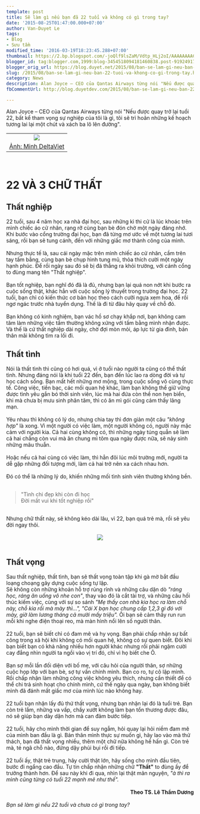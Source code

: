 ```yaml
---
template: post
title: Sẽ làm gì nếu bạn đã 22 tuổi và không có gì trong tay?
date: '2015-08-25T01:47:00.000+07:00'
author: Van-Duyet Le
tags:
- Blog
- Sưu tầm
modified_time: '2016-03-19T18:23:45.288+07:00'
thumbnail: https://2.bp.blogspot.com/-joQlf9lsZaM/Vdtp_HLj2oI/AAAAAAAACyM/_BqDYEDXy_o/s1600/Screenshot_1.png
blogger_id: tag:blogger.com,1999:blog-3454518094181460838.post-9192491707881463799
blogger_orig_url: https://blog.duyet.net/2015/08/ban-se-lam-gi-neu-ban-22-tuoi-va-khong-co-gi-trong-tay.html
slug: /2015/08/ban-se-lam-gi-neu-ban-22-tuoi-va-khong-co-gi-trong-tay.html
category: News
description: Alan Joyce – CEO của Qantas Airways từng nói "Nếu được quay trở lại tuổi 22, bất kể tham vọng sự nghiệp của tôi là gì, tôi sẽ trì hoãn những kế hoạch tương lai lại một chút và xách ba lô lên đường"
fbCommentUrl: http://blog.duyetdev.com/2015/08/ban-se-lam-gi-neu-ban-22-tuoi-va-khong-co-gi-trong-tay.html

---
```


Alan Joyce – CEO của Qantas Airways từng nói "Nếu được quay trở lại tuổi 22, bất kể tham vọng sự nghiệp của tôi là gì, tôi sẽ trì hoãn những kế hoạch tương lai lại một chút và xách ba lô lên đường".<br /><table align="center" border="0" cellpadding="0" cellspacing="0" class="tr-caption-container" style="border: 0; margin-left: auto; margin-right: auto; text-align: center;"><tbody><tr><td style="text-align: center;"><span style="margin-left: auto; margin-right: auto;"><a href="https://blog.duyet.net/2015/08/ban-se-lam-gi-neu-ban-22-tuoi-va-khong-co-gi-trong-tay.html#.Vu02XNx94gs"><img border="0" src="https://2.bp.blogspot.com/-joQlf9lsZaM/Vdtp_HLj2oI/AAAAAAAACyM/_BqDYEDXy_o/s1600/Screenshot_1.png" /></a></span></td></tr><tr><td class="tr-caption" style="text-align: center;"><a href="https://blog.duyet.net/2015/08/ban-se-lam-gi-neu-ban-22-tuoi-va-khong-co-gi-trong-tay.html#.Vu02XNx94gs">Ảnh: Minh DeltaViet</a></td></tr></tbody></table><div class="separator" style="clear: both; text-align: center;"></div><a name='more'></a><br /><h2 style="font-size: 2em;">22 VÀ 3 CHỮ THẤT</h2><div><h2>Thất nghiệp</h2><div>22 tuổi, sau 4 năm học xa nhà đại học, sau những kì thi cử là lúc khoác trên mình chiếc áo cử nhân, rạng rỡ cùng bạn bè đón chờ một ngày đáng nhớ. Khi bước vào cổng trường đại học, bạn đã từng mơ ước về một tương lai tươi sáng, rồi bạn sẽ tung cánh, đến với những giấc mơ thành công của mình.</div><div><br /></div><div>Nhưng thực tế là, sau cái ngày mặc trên mình chiếc áo cử nhân, cầm trên tay tấm bằng, cùng bạn bè chụp hình tung mũ, thỏa thích cười một ngày hạnh phúc. Để rồi ngày sau đó sẽ bị đá thẳng ra khỏi trường, với cánh cổng to đùng mang tên "Thất nghiệp".</div><div><br /></div><div>Bạn tốt nghiệp, bạn nghĩ đó đã là đủ, nhưng bạn lại quá non nớt khi bước ra cuộc sống thật, khác hẳn với cuộc sống lý thuyết trong trường đại học. 22 tuổi, bạn chỉ có kiến thức cơ bản học theo cách cưỡi ngựa xem hoa, để rồi ngơ ngác trước nhà tuyển dụng. Thế là đi từ đâu hãy quay về chỗ đó.</div><div><br /></div><div>Bạn không có kinh nghiệm, bạn vác hồ sơ chạy khắp nơi, bạn không cam tâm làm những việc tầm thường không xứng với tấm bằng mình nhận được. Và thế là cứ thất nghiệp dài ngày, chờ đợi mòn mỏi, áp lực từ gia đình, bản thân mãi không tìm ra lối đi.</div><div><h2>Thất tình</h2><div>Nói là thất tình thì cũng có hơi quá, vì ở tuổi nào người ta cũng có thể thất tình. Nhưng đáng nói là khi tuổi 22 đến, bạn đến lúc lao ra dòng đời và tự học cách sống. Bạn mất hết những mơ mộng, trong cuộc sống vô cùng thực tế. Công việc, tiền bạc, các mối quan hệ khác, làm bạn không thể giữ vững được tình yêu gắn bó thời sinh viên, lúc mà hai đứa còn thề non hẹn biển, khi mà chưa bị mưu sinh phân tâm, thì có ăn mì gói cũng cảm thấy lãng mạn.</div><div><br /></div><div>Yêu nhau thì không có lý do, nhưng chia tay thì đơn giản một câu<i> "không hợp"</i> là xong. Vì một người có việc làm, một người không có, người này mặc cảm với người kia. Cả hai cùng không có, thì những ngày túng quẫn sẽ làm cả hai chẳng còn vui mà ăn chung mì tôm qua ngày được nữa, sẽ nảy sinh những mâu thuẫn.</div><div><br /></div><div>Hoặc nếu cả hai cùng có việc làm, thì hẳn đôi lúc môi trường mới, người ta dễ gặp những đối tượng mới, làm cả hai trở nên xa cách nhau hơn.</div><div><br /></div><div>Đó có thể là những lý do, khiến những mối tình sinh viên thường không bền.</div><div><br /></div><blockquote class="tr_bq">"Tình chi đẹp khi còn đi học<br />Đời mất vui khi tốt nghiệp rồi"</blockquote><div><br /></div><div>Nhưng chữ thất này, sẽ không kéo dài lâu, vì 22, bạn quá trẻ mà, rồi sẽ yêu đời ngay thôi.<br /><br /><div class="separator" style="clear: both; text-align: center;"><img border="0" src="https://3.bp.blogspot.com/-OWFk5-au9G8/VdtnmYsqY1I/AAAAAAAACyA/6k-TMhDl0r4/s1600/chang-trai-1.jpg" /></div><br /></div></div></div><div><h2>Thất vọng</h2><div>Sau thất nghiệp, thất tình, bạn sẽ thất vọng toàn tập khi gà mờ bắt đầu loạng choạng gây dựng cuộc sống tự lập.</div><div>Sẽ không còn những khoản hỗ trợ rủng rỉnh và những câu dặn dò<i> "ráng học, ráng ăn uống vô nhe con"</i>, thay vào đó là cắt tài trợ, và những câu hối thúc kiếm việc, cùng với sự so sánh<i> "Mẹ thấy con nhà kia học ra làm chỗ này, chỗ kia rồi mà mày thì…", "Cái X bạn học chung cấp 1,2,3 gì đó với mày, giờ làm lương tháng cả mười mấy triệu".</i> Ôi bạn sẽ cảm thấy run run mỗi khi nghe điện thoại reo, mà màn hình nổi lên số người thân.</div><div><br /></div><div>22 tuổi, bạn sẽ biết chỉ có đam mê và hy vọng. Bạn phải chấp nhận sự bất công trong xã hội khi không có mối quan hệ, không có sự quen biết. Đôi khi bạn biết bạn có khả năng nhiều hơn người khác nhưng rồi phải ngậm cười cay đắng nhìn người ta ngồi vào vị trí đó, chỉ vì họ biết che Ô.</div><div><br /></div><div>Bạn sợ mỗi lần đối diện với bố mẹ, với câu hỏi của người thân, sợ những cuộc họp lớp với bạn bè, sợ tự vấn chính mình. Bạn co ro, tự cô lập mình. Rồi chấp nhận làm những công việc không yêu thích, nhưng cần thiết để có thể chi trả sinh hoạt cho chính mình, cứ thế ngày qua ngày, bạn không biết mình đã đánh mất giấc mơ của mình lúc nào không hay.</div><div><br /></div><div>22 tuổi bạn nhận lấy đủ thứ thất vọng, nhưng bạn nhận lại đó là tuổi trẻ. Bạn còn trẻ lắm, những va vấp, chầy xướt không làm bạn tổn thương được đâu, nó sẽ giúp bạn dày dặn hơn mà can đảm bước tiếp.</div><div><br /></div><div>22 tuổi, hãy cho mình thời gian để suy ngẫm, hỏi quay lại hỏi niềm đam mê của mình ban đầu là gì. Bản thân mình thực sự muốn gì, hãy lao vào mà thử thách, bạn đã thất vọng nhiều, thêm một chữ nữa không hề hấn gì. Còn trẻ mà, té ngã chỗ nào, đứng dậy phủi bụi rồi đi tiếp.</div><div><br /></div><div>22 tuổi ấy, thật trẻ trung, hãy cười thật lớn, hãy sống cho mình đầu tiên, bước đi ngẩng cao đầu. Tự tin chấp nhận những chữ <b>"Thất"</b> to đùng ấy để trưởng thành hơn. Để sau này khi đi qua, nhìn lại thật mãn nguyện,<i> "à thì ra mình cũng từng có tuổi 22 mạnh mẽ như thế".</i></div><div><br /></div><div style="text-align: right;"><b>Theo TS. Lê Thẩm Dương</b></div><div><br /></div><div><i>Bạn sẽ làm gì nếu 22 tuổi và chưa có gì trong tay?</i></div><div><br /></div></div>